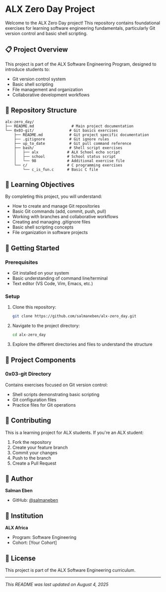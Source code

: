 # ALX Zero Day Project

Welcome to the ALX Zero Day project! This repository contains foundational exercises for learning software engineering fundamentals, particularly Git version control and basic shell scripting.

## 📋 Project Overview

This project is part of the ALX Software Engineering Program, designed to introduce students to:
- Git version control system
- Basic shell scripting
- File management and organization
- Collaborative development workflows

## 📁 Repository Structure

```
alx-zero_day/
├── README.md                 # Main project documentation
└── 0x03-git/                # Git basics exercises
    ├── README.md            # Git project specific documentation
    ├── .gitignore           # Git ignore rules
    ├── up_to_date           # Git pull command reference
    ├── bash/                # Shell script exercises
    │   ├── alx             # ALX School echo script
    │   ├── school          # School status script
    │   └── 98              # Additional exercise file
    └── c/                  # C programming exercises
        └── c_is_fun.c      # Basic C file
```

## 🎯 Learning Objectives

By completing this project, you will understand:
- How to create and manage Git repositories
- Basic Git commands (add, commit, push, pull)
- Working with branches and collaborative workflows
- Creating and managing .gitignore files
- Basic shell scripting concepts
- File organization in software projects

## 🚀 Getting Started

### Prerequisites
- Git installed on your system
- Basic understanding of command line/terminal
- Text editor (VS Code, Vim, Emacs, etc.)

### Setup
1. Clone this repository:
   ```bash
   git clone https://github.com/salmaneben/alx-zero_day.git
   ```

2. Navigate to the project directory:
   ```bash
   cd alx-zero_day
   ```

3. Explore the different directories and files to understand the structure

## 📖 Project Components

### 0x03-git Directory
Contains exercises focused on Git version control:
- Shell scripts demonstrating basic scripting
- Git configuration files
- Practice files for Git operations

## 🤝 Contributing

This is a learning project for ALX students. If you're an ALX student:
1. Fork the repository
2. Create your feature branch
3. Commit your changes
4. Push to the branch
5. Create a Pull Request

## 📝 Author

**Salman Eben**
- GitHub: [@salmaneben](https://github.com/salmaneben)

## 🏫 Institution

**ALX Africa**
- Program: Software Engineering
- Cohort: [Your Cohort]

## 📜 License

This project is part of the ALX Software Engineering curriculum.

---

*This README was last updated on August 4, 2025*
